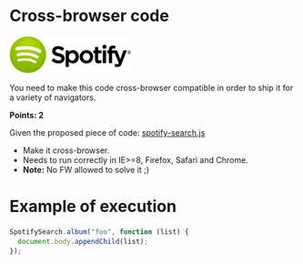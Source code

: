 # Cross-browser code

![Spotify Logo](../resources/spotify-logo.png)

You need to make this code cross-browser compatible in order to ship it for a variety of navigators.

**Points: 2**

Given the proposed piece of code: [spotify-search.js](./spotify-search.js)

- Make it cross-browser.
- Needs to run correctly in IE>=8, Firefox, Safari and Chrome.
- **Note:** No FW allowed to solve it ;)

# Example of execution

```javascript
SpotifySearch.album("foo", function (list) {
  document.body.appendChild(list);
});
```
